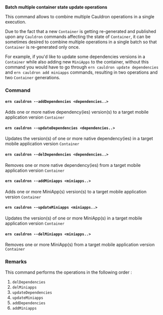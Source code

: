 **Batch multiple container state update operations**

This command allows to combine multiple Cauldron operations in a single execution.  

Due to the fact that a new `Container` is getting re-generated and published upon any `Cauldron` commands affecting the state of `Container`, it can be sometimes desired to combine multiple operations in a single batch so that `Container` is re-generated only once.

For example, if you'd like to update some dependencies versions in a `Container` while also adding new `MiniApps` to the container, without this command you would have to go through `ern cauldron update dependencies` and `ern cauldron add miniapps` commands, resulting in two operations and two `Container` generations.  

### Command

#### `ern cauldron --addDependencies <dependencies..>`  

Adds one or more native dependency(ies) version(s) to a target mobile application version `Container`

#### `ern cauldron --updateDependencies <dependencies..>`  

Updates the version(s) of one or more native dependency(ies) in a target mobile application version `Container`

#### `ern cauldron --delDependencies <dependencies..>`

Removes one or more native dependency(ies) from a target mobile application version `Container`

#### `ern cauldron --addMiniapps <miniapps..>`  

Adds one or more MiniApp(s) version(s) to a target mobile application version `Container`

#### `ern cauldron --updateMiniapps <miniapps..>`  

Updates the version(s) of one or more MiniApp(s) in a target mobile application version `Container`

#### `ern cauldron --delMiniapps <miniapps..>`

Removes one or more MiniApp(s) from a target mobile application version `Container`

### Remarks

This command performs the operations in the following order :

1) `delDependencies`
2) `delMiniapps`
3) `updateDependencies`
4) `updateMiniapps`
5) `addDependencies`
6) `addMiniapps`